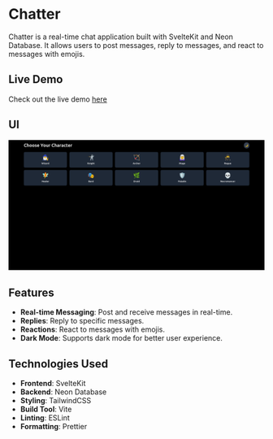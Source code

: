 # Chatter

Chatter is a real-time chat application built with SvelteKit and Neon Database. It allows users to post messages, reply to messages, and react to messages with emojis.

## Live Demo

Check out the live demo [here](https://chatter.ifsvivek.tech)

## UI

![Chatter](./image.png)
## Features

- **Real-time Messaging**: Post and receive messages in real-time.
- **Replies**: Reply to specific messages.
- **Reactions**: React to messages with emojis.
- **Dark Mode**: Supports dark mode for better user experience.

## Technologies Used

- **Frontend**: SvelteKit
- **Backend**: Neon Database
- **Styling**: TailwindCSS
- **Build Tool**: Vite
- **Linting**: ESLint
- **Formatting**: Prettier